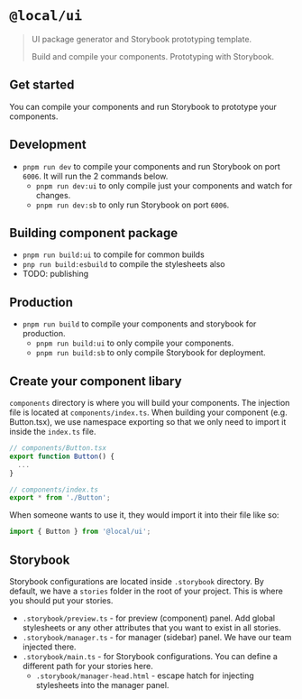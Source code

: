 # `@local/ui`

> UI package generator and Storybook prototyping template.
>
> Build and compile your components. Prototyping with Storybook.

## Get started

You can compile your components and run Storybook to prototype your components.

## Development

- `pnpm run dev` to compile your components and run Storybook on port `6006`. It
  will run the 2 commands below.
  - `pnpm run dev:ui` to only compile just your components and watch for
    changes.
  - `pnpm run dev:sb` to only run Storybook on port `6006`.

## Building component package

- `pnpm run build:ui` to compile for common builds
- `pnp run build:esbuild` to compile the stylesheets also
- TODO: publishing

## Production

- `pnpm run build` to compile your components and storybook for production.
  - `pnpm run build:ui` to only compile your components.
  - `pnpm run build:sb` to only compile Storybook for deployment.

## Create your component libary

`components` directory is where you will build your components. The injection
file is located at `components/index.ts`. When building your component (e.g.
Button.tsx), we use namespace exporting so that we only need to import it inside
the `index.ts` file.

```typescript
// components/Button.tsx
export function Button() {
  ...
}

// components/index.ts
export * from './Button';
```

When someone wants to use it, they would import it into their file like so:

```typescript
import { Button } from '@local/ui';
```

## Storybook

Storybook configurations are located inside `.storybook` directory. By default,
we have a `stories` folder in the root of your project. This is where you should
put your stories.

- `.storybook/preview.ts` - for preview (component) panel. Add global
  stylesheets or any other attributes that you want to exist in all stories.
- `.storybook/manager.ts` - for manager (sidebar) panel. We have our team
  injected there.
- `.storybook/main.ts` - for Storybook configurations. You can define a
  different path for your stories here.
  - `.storybook/manager-head.html` - escape hatch for injecting stylesheets into
    the manager panel.
